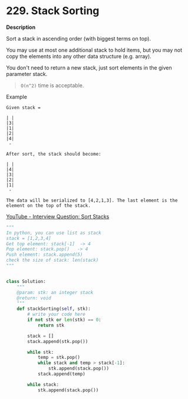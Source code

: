 # 229. Stack Sorting

**Description**

Sort a stack in ascending order (with biggest terms on top).

You may use at most one additional stack to hold items, but you may not copy the elements into any other data structure (e.g. array).

You don't need to return a new stack, just sort elements in the given parameter stack.

> `O(n^2)` time is acceptable.

Example

```
Given stack =

| |
|3|
|1|
|2|
|4|
 -

After sort, the stack should become:

| |
|4|
|3|
|2|
|1|
 -

The data will be serialized to [4,2,1,3]. The last element is the element on the top of the stack.
```


[YouTube - Interview Question: Sort Stacks](https://www.youtube.com/watch?v=nll-b4GeiX4)


```python
"""
In python, you can use list as stack
stack = [1,2,3,4]
Get top element: stack[-1]  -> 4
Pop element: stack.pop()   -> 4
Push element: stack.append(5)
check the size of stack: len(stack)
"""


class Solution:
    """
    @param: stk: an integer stack
    @return: void
    """
    def stackSorting(self, stk):
        # write your code here
        if not stk or len(stk) == 0:
            return stk

        stack = []
        stack.append(stk.pop())

        while stk:
            temp = stk.pop()
            while stack and temp > stack[-1]:
                stk.append(stack.pop())
            stack.append(temp)

        while stack:
            stk.append(stack.pop())
```
